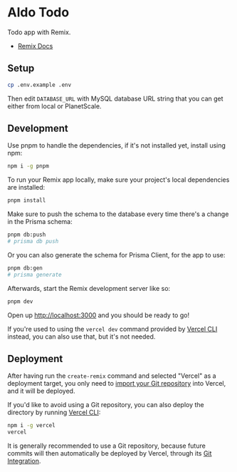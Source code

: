 # Aldo Todo

Todo app with Remix.

- [Remix Docs](https://remix.run/docs)

## Setup

```sh
cp .env.example .env 
```

Then edit `DATABASE_URL` with MySQL database URL string that you can get either from local or PlanetScale.

## Development

Use pnpm to handle the dependencies, if it's not installed yet, install using npm:

```sh
npm i -g pnpm
```

To run your Remix app locally, make sure your project's local dependencies are installed:

```sh
pnpm install
```

Make sure to push the schema to the database every time there's a change in the Prisma schema:

```sh
pnpm db:push
# prisma db push
```

Or you can also generate the schema for Prisma Client, for the app to use:

```sh
pnpm db:gen
# prisma generate
```

Afterwards, start the Remix development server like so:

```sh
pnpm dev
```

Open up [http://localhost:3000](http://localhost:3000) and you should be ready to go!

If you're used to using the `vercel dev` command provided by [Vercel CLI](https://vercel.com/cli) instead, you can also use that, but it's not needed.

## Deployment

After having run the `create-remix` command and selected "Vercel" as a deployment target, you only need to [import your Git repository](https://vercel.com/new) into Vercel, and it will be deployed.

If you'd like to avoid using a Git repository, you can also deploy the directory by running [Vercel CLI](https://vercel.com/cli):

```sh
npm i -g vercel
vercel
```

It is generally recommended to use a Git repository, because future commits will then automatically be deployed by Vercel, through its [Git Integration](https://vercel.com/docs/concepts/git).

